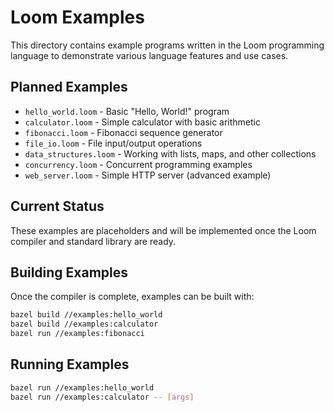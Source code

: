 # Loom Examples

This directory contains example programs written in the Loom programming language to demonstrate various language features and use cases.

## Planned Examples

- `hello_world.loom` - Basic "Hello, World!" program
- `calculator.loom` - Simple calculator with basic arithmetic
- `fibonacci.loom` - Fibonacci sequence generator
- `file_io.loom` - File input/output operations
- `data_structures.loom` - Working with lists, maps, and other collections
- `concurrency.loom` - Concurrent programming examples
- `web_server.loom` - Simple HTTP server (advanced example)

## Current Status

These examples are placeholders and will be implemented once the Loom compiler and standard library are ready.

## Building Examples

Once the compiler is complete, examples can be built with:

```bash
bazel build //examples:hello_world
bazel build //examples:calculator
bazel run //examples:fibonacci
```

## Running Examples

```bash
bazel run //examples:hello_world
bazel run //examples:calculator -- [args]
```
